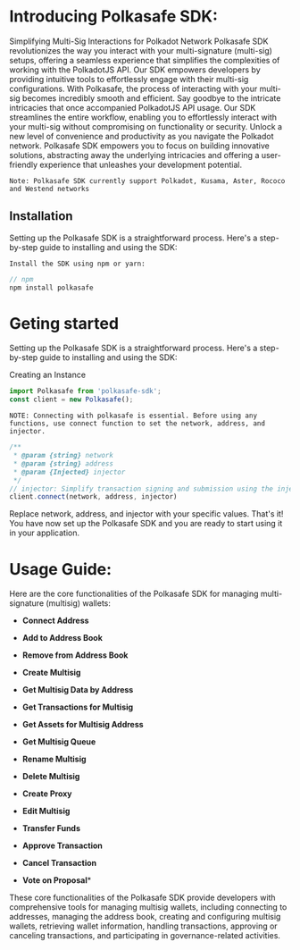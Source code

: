 # Introducing Polkasafe SDK: 
Simplifying Multi-Sig Interactions for Polkadot Network
Polkasafe SDK revolutionizes the way you interact with your multi-signature (multi-sig) setups, offering a seamless experience that simplifies the complexities of working with the PolkadotJS API. Our SDK empowers developers by providing intuitive tools to effortlessly engage with their multi-sig configurations.
With Polkasafe, the process of interacting with your multi-sig becomes incredibly smooth and efficient. Say goodbye to the intricate intricacies that once accompanied PolkadotJS API usage. Our SDK streamlines the entire workflow, enabling you to effortlessly interact with your multi-sig without compromising on functionality or security.
Unlock a new level of convenience and productivity as you navigate the Polkadot network. Polkasafe SDK empowers you to focus on building innovative solutions, abstracting away the underlying intricacies and offering a user-friendly experience that unleashes your development potential.

`Note: Polkasafe SDK currently support Polkadot, Kusama, Aster, Rococo and Westend networks`

## Installation

Setting up the Polkasafe SDK is a straightforward process. Here's a step-by-step guide to installing and using the SDK:


`Install the SDK using npm or yarn:`

```javascript
// npm
npm install polkasafe
```

# Geting started

Setting up the Polkasafe SDK is a straightforward process. 
Here's a step-by-step guide to installing and using the SDK:

Creating an Instance
```javascript
import Polkasafe from 'polkasafe-sdk';
const client = new Polkasafe();
```
`NOTE: Connecting with polkasafe is essential. Before using any functions, use connect function to set the network, address, and injector.`

```javascript
/**
 * @param {string} network
 * @param {string} address
 * @param {Injected} injector
 */
// injector: Simplify transaction signing and submission using the injector parameter
client.connect(network, address, injector)
```

Replace network, address, and injector with your specific values. That's it! You have now set up the Polkasafe SDK and you are ready to start using it in your application.

# Usage Guide:
Here are the core functionalities of the Polkasafe SDK for managing multi-signature (multisig) wallets:

- **Connect Address**

- **Add to Address Book**

- **Remove from Address Book**

- **Create Multisig**

- **Get Multisig Data by Address**

- **Get Transactions for Multisig**

- **Get Assets for Multisig Address**

- **Get Multisig Queue**

- **Rename Multisig**

- **Delete Multisig**

- **Create Proxy**

- **Edit Multisig**

- **Transfer Funds**

- **Approve Transaction**

- **Cancel Transaction**

- **Vote on Proposal***


These core functionalities of the Polkasafe SDK provide developers with comprehensive tools for managing multisig wallets, including connecting to addresses, managing the address book, creating and configuring multisig wallets, retrieving wallet information, handling transactions, approving or canceling transactions, and participating in governance-related activities.
